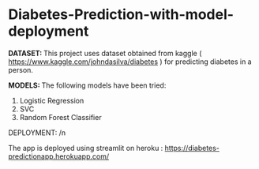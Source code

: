 # Diabetes-Prediction-with-model-deployment

<b> DATASET: </b>
This project uses dataset obtained from kaggle ( https://www.kaggle.com/johndasilva/diabetes ) for predicting diabetes in a person.

<b> MODELS: </b>
The following models have been tried:
1. Logistic Regression
2. SVC
3. Random Forest Classifier

<c> DEPLOYMENT: </b> /n

The app is deployed using streamlit on heroku : https://diabetes-predictionapp.herokuapp.com/

